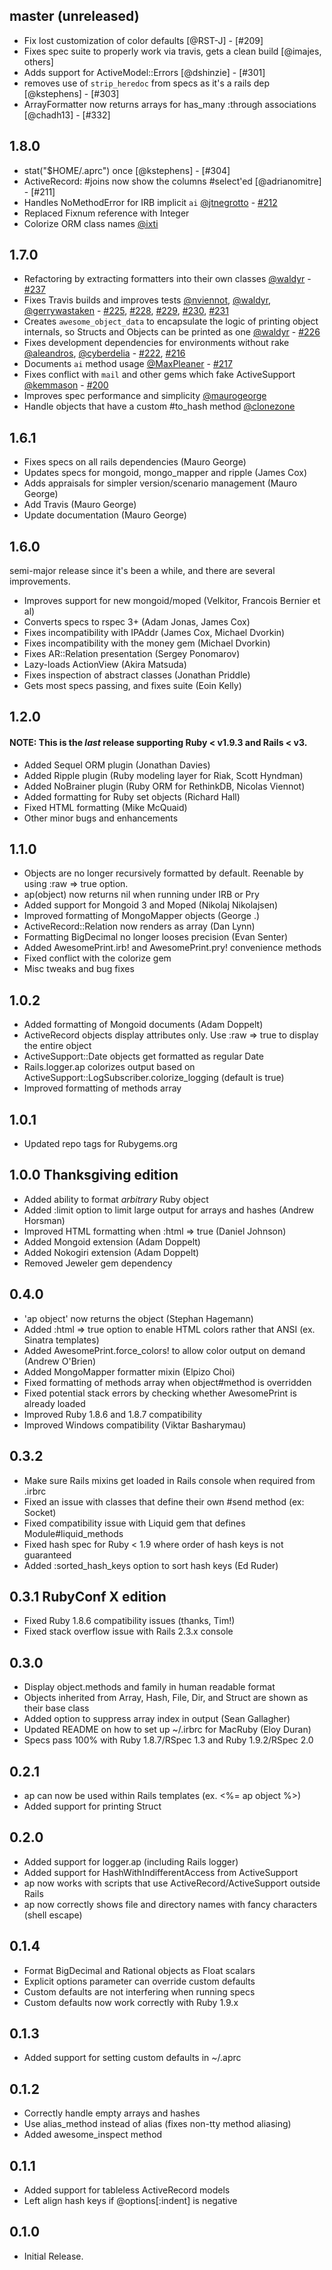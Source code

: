 ## master (unreleased)
  - Fix lost customization of color defaults [@RST-J] - [#209]
  - Fixes spec suite to properly work via travis, gets a clean build [@imajes, others]
  - Adds support for ActiveModel::Errors [@dshinzie] - [#301]
  - removes use of `strip_heredoc` from specs as it's a rails dep [@kstephens] - [#303]
  - ArrayFormatter now returns arrays for has_many :through associations [@chadh13] - [#332]

## 1.8.0
  - stat("$HOME/.aprc") once [@kstephens] - [#304]
  - ActiveRecord: #joins now show the columns #select'ed [@adrianomitre] - [#211]
  - Handles NoMethodError for IRB implicit `ai` [@jtnegrotto] - [#212]
  - Replaced Fixnum reference with Integer 
  - Colorize ORM class names [@ixti]

## 1.7.0
  - Refactoring by extracting formatters into their own classes [@waldyr] - [#237]
  - Fixes Travis builds and improves tests [@nviennot], [@waldyr], [@gerrywastaken] - [#225], [#228], [#229], [#230], [#231]
  - Creates `awesome_object_data` to encapsulate the logic of printing object internals,
  so Structs and Objects can be printed as one [@waldyr] - [#226]
  - Fixes development dependencies for environments without rake [@aleandros], [@cyberdelia] - [#222], [#216]
  - Documents `ai` method usage [@MaxPleaner] - [#217]
  - Fixes conflict with `mail` and other gems which fake ActiveSupport [@kemmason] - [#200]
  - Improves spec performance and simplicity [@maurogeorge]
  - Handle objects that have a custom #to_hash method [@clonezone]

## 1.6.1
  - Fixes specs on all rails dependencies (Mauro George)
  - Updates specs for mongoid, mongo_mapper and ripple (James Cox)
  - Adds appraisals for simpler version/scenario management (Mauro George)
  - Add Travis (Mauro George)
  - Update documentation (Mauro George)

## 1.6.0
  semi-major release since it's been a while, and there are several
  improvements.
  - Improves support for new mongoid/moped (Velkitor, Francois Bernier et al)
  - Converts specs to rspec 3+ (Adam Jonas, James Cox)
  - Fixes incompatibility with IPAddr (James Cox, Michael Dvorkin)
  - Fixes incompatibility with the money gem (Michael Dvorkin)
  - Fixes AR::Relation presentation (Sergey Ponomarov)
  - Lazy-loads ActionView (Akira Matsuda)
  - Fixes inspection of abstract classes (Jonathan Priddle)
  - Gets most specs passing, and fixes suite (Eoin Kelly)

## 1.2.0
#### NOTE: This is the *last* release supporting Ruby < v1.9.3 and Rails < v3.
  - Added Sequel ORM plugin (Jonathan Davies)
  - Added Ripple plugin (Ruby modeling layer for Riak, Scott Hyndman)
  - Added NoBrainer plugin (Ruby ORM for RethinkDB, Nicolas Viennot)
  - Added formatting for Ruby set objects (Richard Hall)
  - Fixed HTML formatting (Mike McQuaid)
  - Other minor bugs and enhancements

## 1.1.0
  - Objects are no longer recursively formatted by default. Reenable by using :raw => true option.
  - ap(object) now returns nil when running under IRB or Pry
  - Added support for Mongoid 3 and Moped (Nikolaj Nikolajsen)
  - Improved formatting of MongoMapper objects (George .)
  - ActiveRecord::Relation now renders as array (Dan Lynn)
  - Formatting BigDecimal no longer looses precision (Evan Senter)
  - Added AwesomePrint.irb! and AwesomePrint.pry! convenience methods
  - Fixed conflict with the colorize gem
  - Misc tweaks and bug fixes

## 1.0.2
  - Added formatting of Mongoid documents (Adam Doppelt)
  - ActiveRecord objects display attributes only. Use :raw => true to display the entire object
  - ActiveSupport::Date objects get formatted as regular Date
  - Rails.logger.ap colorizes output based on ActiveSupport::LogSubscriber.colorize_logging (default is true)
  - Improved formatting of methods array

## 1.0.1
  - Updated repo tags for Rubygems.org

## 1.0.0 Thanksgiving edition
  - Added ability to format *arbitrary* Ruby object
  - Added :limit option to limit large output for arrays and hashes (Andrew Horsman)
  - Improved HTML formatting when :html => true (Daniel Johnson)
  - Added Mongoid extension (Adam Doppelt)
  - Added Nokogiri extension (Adam Doppelt)
  - Removed Jeweler gem dependency

## 0.4.0
  - 'ap object' now returns the object (Stephan Hagemann)
  - Added :html => true option to enable HTML colors rather that ANSI (ex. Sinatra templates)
  - Added AwesomePrint.force_colors! to allow color output on demand (Andrew O'Brien)
  - Added MongoMapper formatter mixin (Elpizo Choi)
  - Fixed formatting of methods array when object#method is overridden
  - Fixed potential stack errors by checking whether AwesomePrint is already loaded
  - Improved Ruby 1.8.6 and 1.8.7 compatibility
  - Improved Windows compatibility (Viktar Basharymau)

## 0.3.2
  - Make sure Rails mixins get loaded in Rails console when required from .irbrc
  - Fixed an issue with classes that define their own #send method (ex: Socket)
  - Fixed compatibility issue with Liquid gem that defines Module#liquid_methods
  - Fixed hash spec for Ruby < 1.9 where order of hash keys is not guaranteed
  - Added :sorted_hash_keys option to sort hash keys (Ed Ruder)

## 0.3.1 RubyConf X edition
  - Fixed Ruby 1.8.6 compatibility issues (thanks, Tim!)
  - Fixed stack overflow issue with Rails 2.3.x console

## 0.3.0
  - Display object.methods and family in human readable format
  - Objects inherited from Array, Hash, File, Dir, and Struct are shown as their base class
  - Added option to suppress array index in output (Sean Gallagher)
  - Updated README on how to set up ~/.irbrc for MacRuby (Eloy Duran)
  - Specs pass 100% with Ruby 1.8.7/RSpec 1.3 and Ruby 1.9.2/RSpec 2.0

## 0.2.1
  - ap can now be used within Rails templates (ex. <%= ap object %>)
  - Added support for printing Struct

## 0.2.0
  - Added support for logger.ap (including Rails logger)
  - Added support for HashWithIndifferentAccess from ActiveSupport
  - ap now works with scripts that use ActiveRecord/ActiveSupport outside Rails
  - ap now correctly shows file and directory names with fancy characters (shell escape)

## 0.1.4
  - Format BigDecimal and Rational objects as Float scalars
  - Explicit options parameter can override custom defaults
  - Custom defaults are not interfering when running specs
  - Custom defaults now work correctly with Ruby 1.9.x

## 0.1.3
  - Added support for setting custom defaults in ~/.aprc

## 0.1.2
  - Correctly handle empty arrays and hashes
  - Use alias_method instead of alias (fixes non-tty method aliasing)
  - Added awesome_inspect method

## 0.1.1
  - Added support for tableless ActiveRecord models
  - Left align hash keys if @options[:indent] is negative

## 0.1.0
  - Initial Release.

  [#200]: https://github.com/awesome-print/awesome_print/pull/200
  [#212]: https://github.com/awesome-print/awesome_print/pull/212
  [#216]: https://github.com/awesome-print/awesome_print/pull/216
  [#217]: https://github.com/awesome-print/awesome_print/pull/217
  [#222]: https://github.com/awesome-print/awesome_print/pull/222
  [#225]: https://github.com/awesome-print/awesome_print/pull/225
  [#226]: https://github.com/awesome-print/awesome_print/pull/226
  [#228]: https://github.com/awesome-print/awesome_print/pull/228
  [#229]: https://github.com/awesome-print/awesome_print/pull/229
  [#230]: https://github.com/awesome-print/awesome_print/pull/230
  [#231]: https://github.com/awesome-print/awesome_print/pull/231
  [#232]: https://github.com/awesome-print/awesome_print/pull/232
  [#237]: https://github.com/awesome-print/awesome_print/pull/237

  [@aleandros]: https://github.com/aleandros
  [@clonezone]: https://github.com/clonezone
  [@cyberdelia]: https://github.com/cyberdelia
  [@gerrywastaken]: https://github.com/gerrywastaken
  [@ixti]: https://github.com/ixti
  [@jtnegrotto]: https://github.com/jtnegrotto
  [@kemmason]: https://github.com/kemmason
  [@maurogeorge]: https://github.com/maurogeorge
  [@MaxPleaner]: https://github.com/MaxPleaner
  [@nviennot]: https://github.com/nviennot
  [@waldyr]: https://github.com/waldyr
